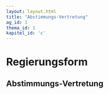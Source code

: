 ```yaml
---
layout: layout.html
title: "Abstimmungs-Vertretung"
ag_id: 1
thema_id: 1
kapitel_id: 'c'
---
```


# Regierungsform

## Abstimmungs-Vertretung
